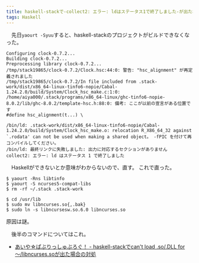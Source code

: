 ```yaml
---
title: haskell-stackで-collect2: エラー: ldはステータス1で終了しました-が出た場合の対処
tags: Haskell
---
```

　先日`yaourt -Syuu`すると、haskell-stackのプロジェクトがビルドできなくなった。

```console
Configuring clock-0.7.2...
Building clock-0.7.2...
Preprocessing library clock-0.7.2...
/tmp/stack19865/clock-0.7.2/Clock.hsc:44:0: 警告: "hsc_alignment" が再定義されました
/tmp/stack19865/clock-0.7.2/In file included from .stack-work/dist/x86_64-linux-tinfo6-nopie/Cabal-1.24.2.0/build/System/Clock_hsc_make.c:1:0:
/home/aiya000/.stack/programs/x86_64-linux/ghc-tinfo6-nopie-8.0.2/lib/ghc-8.0.2/template-hsc.h:88:0: 備考: ここが以前の宣言がある位置です
#define hsc_alignment(t...) \

/bin/ld: .stack-work/dist/x86_64-linux-tinfo6-nopie/Cabal-1.24.2.0/build/System/Clock_hsc_make.o: relocation R_X86_64_32 against `.rodata' can not be used when making a shared object。 -fPIC を付けて再コンパイルしてください。
/bin/ld: 最終リンクに失敗しました: 出力に対応するセクションがありません
collect2: エラー: ld はステータス 1 で終了しました
```

　Haskellができないとか意味がわからないので、直す。
これで直った。

```console
$ yaourt -Rns libtinfo
$ yaourt -S ncurses5-compat-libs
$ rm -rf ~/.stack .stack-work

$ cd /usr/lib
$ sudo mv libncurses.so{,.bak}
$ sudo ln -s libncursesw.so.6.0 libncurses.so
```

原因は謎。

　後半のコマンドについてはこれ。

- [あいや☆ぱぶりっしゅぶろぐ！ - haskell-stackでcan't load .so/.DLL for 〜/libncurses.soが出た場合の対処](2017-04-12-how-to-fix-libncurses-problem-of-stack.html)
